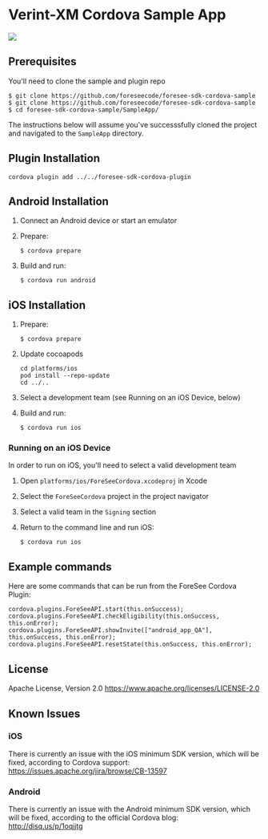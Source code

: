 # Verint-XM Cordova Sample App

![](https://github.com/foreseecode/foresee-sdk-cordova-sample/sample_app_ios.png)

## Prerequisites

You'll need to clone the sample and plugin repo
```
$ git clone https://github.com/foreseecode/foresee-sdk-cordova-sample
$ git clone https://github.com/foreseecode/foresee-sdk-cordova-sample
$ cd foresee-sdk-cordova-sample/SampleApp/
```

The instructions below will assume you've successsfully cloned the project and navigated to the `SampleApp` directory.

## Plugin Installation
`cordova plugin add ../../foresee-sdk-cordova-plugin`

## Android Installation
1. Connect an Android device or start an emulator
1. Prepare:

   `$ cordova prepare`

1. Build and run:

   `$ cordova run android`

## iOS Installation

1. Prepare:

   `$ cordova prepare`

1. Update cocoapods
   ```
   cd platforms/ios
   pod install --repo-update
   cd ../..
   ```

1. Select a development team (see Running on an iOS Device, below)

1. Build and run:

   `$ cordova run ios`

### Running on an iOS Device
In order to run on iOS, you'll need to select a valid development team

1. Open `platforms/ios/ForeSeeCordova.xcodeproj` in Xcode
1. Select the `ForeSeeCordova` project in the project navigator
1. Select a valid team in the `Signing` section
1. Return to the command line and run iOS: 

   `$ cordova run ios`

## Example commands

Here are some commands that can be run from the ForeSee Cordova Plugin:

```
cordova.plugins.ForeSeeAPI.start(this.onSuccess);
cordova.plugins.ForeSeeAPI.checkEligibility(this.onSuccess, this.onError);
cordova.plugins.ForeSeeAPI.showInvite(["android_app_QA"], this.onSuccess, this.onError);
cordova.plugins.ForeSeeAPI.resetState(this.onSuccess, this.onError);
```

## License 
Apache License, Version 2.0 
https://www.apache.org/licenses/LICENSE-2.0

## Known Issues
### iOS
There is currently an issue with the iOS minimum SDK version, which will be fixed, according to Cordova support:  
https://issues.apache.org/jira/browse/CB-13597

### Android
There is currently an issue with the Android minimum SDK version, which will be fixed, according to the official Cordova blog:  
http://disq.us/p/1oqjjtg
